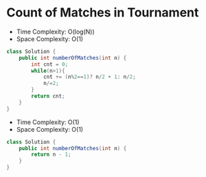 # Count of Matches in Tournament

- Time Complexity: O(log(N))
- Space Complexity: O(1)

```java
class Solution {
    public int numberOfMatches(int n) {
        int cnt = 0;
        while(n>1){
            cnt += (n%2==1)? n/2 + 1: n/2;
            n/=2;
        }
        return cnt;
    }
}
```

- Time Complexity: O(1)
- Space Complexity: O(1)

```java
class Solution {
    public int numberOfMatches(int n) {
        return n - 1;
    }
}
```
